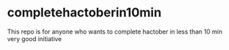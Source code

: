 # completehactoberin10min
This repo is for anyone who wants to complete hactober in less than 10 min
very good initiative
